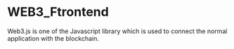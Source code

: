 # WEB3_Ftrontend
Web3.js is one of the Javascript library which is used to  connect the normal application with the blockchain. 

